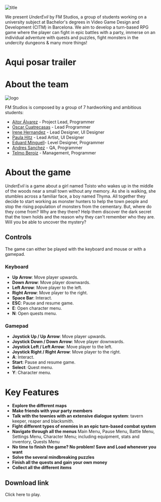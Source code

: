 ![title](https://github.com/AitorAlvarez17/Project2-RPG/Screenshots/game_title.png)

We present *UnderEvil* by FM Studios, a group of students working on a university subject at Bachelor's degrees in Video Game Design and Development (CITM) in Barcelona. We aim to develop a turn-based RPG game where the player can fight in epic battles with a party, immerse on an individual adventure with quests and puzzles, fight monsters in the undercity dungeons & many more things!

# Aqui posar trailer

# About the team
![logo](https://github.com/AitorAlvarez17/Project2-RPG/blob/master/Screenshots/fmstudios_logo.png)

FM Studios is composed by a group of 7 hardworking and ambitious students:

* [Aitor Álvarez](https://github.com/AitorAlvarez17) - Project Lead, Programmer
* [Oscar Cuatrecasas](https://github.com/OCA99) - Lead Programmer
* [Irene Hernandez](https://github.com/ihedud) - Lead Designer, UI Designer
* [Paula Hitz](https://github.com/paulahitz8) - Lead Artist, UI Designer
* [Eduard Minguell](https://github.com/Eduardiko)- Level Designer, Programmer
* [Andres Sanchez](https://github.com/andreusama) - QA, Programmer
* [Telmo Beroiz](https://github.com/Telmiyo) - Management, Programmer

# About the game
*UnderEvil* is a game about a girl named Toisto who wakes up in the middle of the woods near a small town without any memory. As she is walking, she stumbles across a familiar face, a boy named Thyma. All together they decide to start working as monster hunters to help the town people and stop the rising population of monsters from the cementary. But, where do they come from? Why are they there? 
Help them discover the dark secret that the town holds and the reason why they can't remember who they are. Will you be able to uncover the mystery?

## Controls
The game can either be played with the keyboard and mouse or with a gamepad.
### Keyboard
- **Up Arrow**: Move player upwards.
- **Down Arrow**: Move player downwards.
- **Left Arrow**: Move player to the left.
- **Right Arrow**: Move player to the right.
- **Space Bar**: Interact.
- **ESC**: Pause and resume game.
- **E**: Open character menu.
- **N**: Open quests menu.

### Gamepad
- **Joystick Up / Up Arrow**: Move player upwards.
- **Joystick Down / Down Arrow**: Move player downwards.
- **Joystick Left / Left Arrow**: Move player to the left.
- **Joystick Right / Right Arrow**: Move player to the right.
- **A**: Interact.
- **Start**: Pause and resume game.
- **Select**: Quest menu.
- **Y**: Character menu.

# Key Features
- **Explore the different maps**
- **Make friends with your party members**
- **Talk with the townies with an extensive dialogue system**: tavern keeper, reaper and blacksmith.
- **Fight different types of enemies in an epic turn-based combat system**
- **Navigate through all the menus** Main Menu, Pause Menu, Battle Menu, Settings Menu, Character Menu; including equipment, stats and inventory, Quests Menu
- **No time to finish the game? No problem! Save and Load whenever you want**
- **Solve the several mindbreaking puzzles**
- **Finish all the quests and gain your own money**
- **Collect all the different items**

## Download link
Click here to play.
